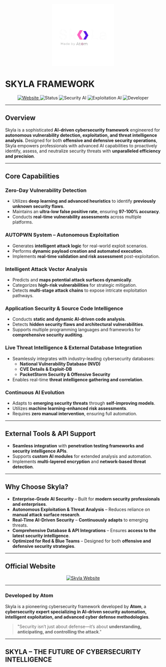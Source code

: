 <p align="center">
  <img src="Logo.png" alt="Skyla Logo" width="200">
</p>

# SKYLA FRAMEWORK

<p align="center">
  <a href="https://skyla.rf.gd" target="_blank">
    <img src="https://img.shields.io/badge/Website-Skyla.rf.gd-0A66C2?style=for-the-badge&logo=Google-Chrome&logoColor=white" alt="Website">
  </a>
  <img src="https://img.shields.io/badge/Status-Active-008000?style=for-the-badge" alt="Status">
  <img src="https://img.shields.io/badge/Security%20AI-Enterprise%20Grade-B22222?style=for-the-badge&logo=ShieldCheck" alt="Security AI">
  <img src="https://img.shields.io/badge/Exploitation-Autonomous-0055A4?style=for-the-badge&logo=Terminal&logoColor=white" alt="Exploitation AI">
  <img src="https://img.shields.io/badge/Developer-Atom-2F4F4F?style=for-the-badge&logo=Code" alt="Developer">
</p>

---

## Overview
Skyla is a sophisticated **AI-driven cybersecurity framework** engineered for **autonomous vulnerability detection, exploitation, and threat intelligence analysis**. Designed for both **offensive and defensive security operations**, Skyla empowers professionals with advanced AI capabilities to proactively identify, assess, and neutralize security threats with **unparalleled efficiency and precision**.

---

## Core Capabilities

### Zero-Day Vulnerability Detection
- Utilizes **deep learning and advanced heuristics** to identify **previously unknown security flaws**.
- Maintains an **ultra-low false positive rate**, ensuring **97-100% accuracy**.
- Conducts **real-time vulnerability assessments** across multiple platforms.

### AUTOPWN System – Autonomous Exploitation
- Generates **intelligent attack logic** for real-world exploit scenarios.
- Performs **dynamic payload creation and automated execution**.
- Implements **real-time validation and risk assessment** post-exploitation.

### Intelligent Attack Vector Analysis
- Predicts and **maps potential attack surfaces dynamically**.
- Categorizes **high-risk vulnerabilities** for strategic mitigation.
- Detects **multi-stage attack chains** to expose intricate exploitation pathways.

### Application Security & Source Code Intelligence
- Conducts **static and dynamic AI-driven code analysis**.
- Detects **hidden security flaws and architectural vulnerabilities**.
- Supports multiple programming languages and frameworks for **comprehensive security auditing**.

### Live Threat Intelligence & External Database Integration
- Seamlessly integrates with industry-leading cybersecurity databases:
  - **National Vulnerability Database (NVD)**
  - **CVE Details & Exploit-DB**
  - **PacketStorm Security & Offensive Security**
- Enables real-time **threat intelligence gathering and correlation**.

### Continuous AI Evolution
- Adapts to **emerging security threats** through **self-improving models**.
- Utilizes **machine learning-enhanced risk assessments**.
- Requires **zero manual intervention**, ensuring full automation.

---

## External Tools & API Support
- **Seamless integration** with **penetration testing frameworks and security intelligence APIs**.
- Supports **custom AI modules** for extended analysis and automation.
- Implements **multi-layered encryption** and **network-based threat detection**.

---

## Why Choose Skyla?
- **Enterprise-Grade AI Security** – Built for **modern security professionals and enterprises**.
- **Autonomous Exploitation & Threat Analysis** – Reduces reliance on **manual attack surface research**.
- **Real-Time AI-Driven Security** – **Continuously adapts** to emerging threats.
- **Comprehensive Database & API Integrations** – Ensures **access to the latest security intelligence**.
- **Optimized for Red & Blue Teams** – Designed for both **offensive and defensive security strategies**.

---

## Official Website
<p align="center">
  <a href="https://skyla.rf.gd" target="_blank">
    <img src="https://img.shields.io/badge/Visit%20Skyla-Skyla.rf.gd-0A66C2?style=for-the-badge&logo=Google-Chrome&logoColor=white" alt="Skyla Website">
  </a>
</p>

---

### Developed by Atom
Skyla is a pioneering cybersecurity framework developed by **Atom**, a **cybersecurity expert specializing in AI-driven security automation, intelligent exploitation, and advanced cyber defense methodologies**.

> "Security isn’t just about defense—it’s about **understanding, anticipating, and controlling the attack**."

---

## SKYLA – THE FUTURE OF CYBERSECURITY INTELLIGENCE
